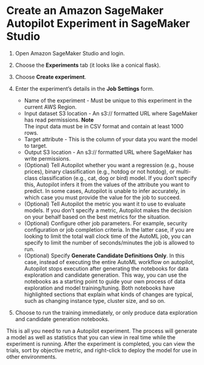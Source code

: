 # Create an Amazon SageMaker Autopilot Experiment in SageMaker Studio<a name="autopilot-automate-model-development-create-experiment"></a>

1. Open Amazon SageMaker Studio and login\. 

1. Choose the **Experiments** tab \(it looks like a conical flask\)\. 

1. Choose **Create experiment**\. 

1. Enter the experiment’s details in the **Job Settings** form\. 
   + Name of the experiment \- Must be unique to this experiment in the current AWS Region\. 
   + Input dataset S3 location \- An s3:// formatted URL where SageMaker has read permissions\.
**Note**  
The input data must be in CSV format and contain at least 1000 rows\.
   + Target attribute \- This is the column of your data you want the model to target\. 
   + Output S3 location \- An s3:// formatted URL where SageMaker has write permissions\. 
   + \(Optional\) Tell Autopilot whether you want a regression \(e\.g\., house prices\), binary classification \(e\.g\., hotdog or not hotdog\), or multi\-class classification \(e\.g\., cat, dog or bird\) model\. If you don’t specify this, Autopilot infers it from the values of the attribute you want to predict\. In some cases, Autopilot is unable to infer accurately, in which case you must provide the value for the job to succeed\. 
   + \(Optional\) Tell Autopilot the metric you want it to use to evaluate models\. If you don’t specify a metric, Autopilot makes the decision on your behalf based on the best metrics for the situation\. 
   + \(Optional\) Configure other job parameters\. For example, security configuration or job completion criteria\. In the latter case, if you are looking to limit the total wall clock time of the AutoML job, you can specify to limit the number of seconds/minutes the job is allowed to run\. 
   + \(Optional\) Specify **Generate Candidate Definitions Only**\. In this case, instead of executing the entire AutoML workflow on autopilot, Autopilot stops execution after generating the notebooks for data exploration and candidate generation\. This way, you can use the notebooks as a starting point to guide your own process of data exploration and model training/tuning\. Both notebooks have highlighted sections that explain what kinds of changes are typical, such as changing instance type, cluster size, and so on\. 

1. Choose to run the training immediately, or only produce data exploration and candidate generation notebooks\. 

 This is all you need to run a Autopilot experiment\. The process will generate a model as well as statistics that you can view in real time while the experiment is running\. After the experiment is completed, you can view the trials, sort by objective metric, and right\-click to deploy the model for use in other environments\. 
